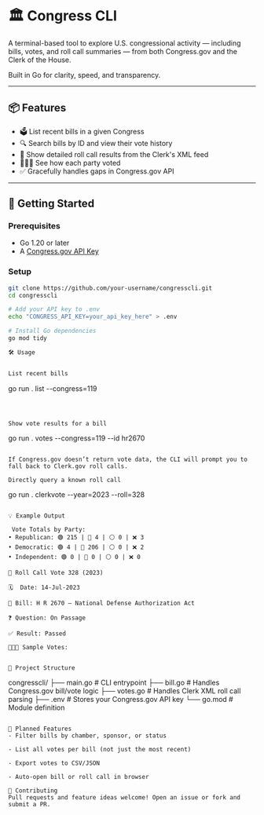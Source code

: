 # 🏛️ Congress CLI

A terminal-based tool to explore U.S. congressional activity — including bills, votes, and roll call summaries — from both Congress.gov and the Clerk of the House.

Built in Go for clarity, speed, and transparency.

---

## 📦 Features

- 🗳️ List recent bills in a given Congress
- 🔍 Search bills by ID and view their vote history
- 📜 Show detailed roll call results from the Clerk's XML feed
- 🧑‍🤝‍🧑 See how each party voted
- ✅ Gracefully handles gaps in Congress.gov API

---

## 🚀 Getting Started

### Prerequisites

- Go 1.20 or later
- A [Congress.gov API Key](https://api.congress.gov/)

### Setup

```bash
git clone https://github.com/your-username/congresscli.git
cd congresscli

# Add your API key to .env
echo "CONGRESS_API_KEY=your_api_key_here" > .env

# Install Go dependencies
go mod tidy

🛠️ Usage


List recent bills
```
go run . list --congress=119
```
        


Show vote results for a bill
```
go run . votes --congress=119 --id hr2670
```

If Congress.gov doesn’t return vote data, the CLI will prompt you to fall back to Clerk.gov roll calls.

Directly query a known roll call
```
go run . clerkvote --year=2023 --roll=328
```

💡 Example Output
```
```
 Vote Totals by Party:
• Republican: 🟢 215 | 🔴 4 | ⚪ 0 | ❌ 3
• Democratic: 🟢 4 | 🔴 206 | ⚪ 0 | ❌ 2
• Independent: 🟢 0 | 🔴 0 | ⚪ 0 | ❌ 0

📜 Roll Call Vote 328 (2023)

🗓️  Date: 14-Jul-2023

📜 Bill: H R 2670 — National Defense Authorization Act

❓ Question: On Passage

✅ Result: Passed

🧑‍🤝‍🧑 Sample Votes:


🔧 Project Structure
```
congresscli/
├── main.go          # CLI entrypoint
├── bill.go          # Handles Congress.gov bill/vote logic
├── votes.go         # Handles Clerk XML roll call parsing
├── .env             # Stores your Congress.gov API key
└── go.mod           # Module definition
```

📓 Planned Features
- Filter bills by chamber, sponsor, or status

- List all votes per bill (not just the most recent)

- Export votes to CSV/JSON

- Auto-open bill or roll call in browser

🤝 Contributing
Pull requests and feature ideas welcome! Open an issue or fork and submit a PR.



